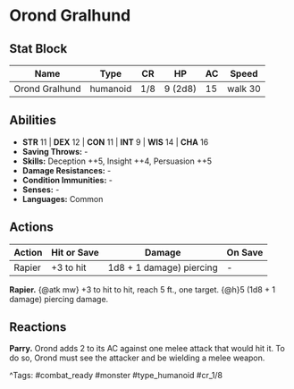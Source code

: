 # Orond Gralhund

## Stat Block

| Name | Type | CR | HP | AC | Speed |
|------|------|----|----|----|-------|
| Orond Gralhund | humanoid | 1/8 | 9 (2d8) | 15 | walk 30 |

## Abilities

- **STR** 11 | **DEX** 12 | **CON** 11 | **INT** 9 | **WIS** 14 | **CHA** 16
- **Saving Throws:** -  
- **Skills:** Deception ++5, Insight ++4, Persuasion ++5  
- **Damage Resistances:** -  
- **Condition Immunities:** -  
- **Senses:** -  
- **Languages:** Common


## Actions

| Action | Hit or Save | Damage | On Save |
|--------|--------------|--------|----------|
| Rapier | +3 to hit | 1d8 + 1 damage) piercing | - |

**Rapier.** {@atk mw} +3 to hit to hit, reach 5 ft., one target. {@h}5 (1d8 + 1 damage) piercing damage.

## Reactions

**Parry.** Orond adds 2 to its AC against one melee attack that would hit it. To do so, Orond must see the attacker and be wielding a melee weapon.



^Tags: #combat_ready #monster #type_humanoid #cr_1/8